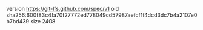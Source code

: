 version https://git-lfs.github.com/spec/v1
oid sha256:600f83c4fa70f27772ed778049cd57987aefcf1f4dcd3dc7b4a2107e0b7bd439
size 2408
